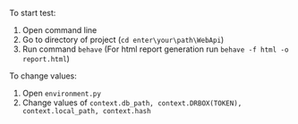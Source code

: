 To start test:
  1. Open command line
  2. Go to directory of project (`cd enter\your\path\WebApi`)
  3. Run command `behave` (For html report generation run `behave -f html -o report.html`)

To change values:
  1. Open `environment.py`
  2. Change values of `context.db_path, context.DRBOX(TOKEN), context.local_path, context.hash`
